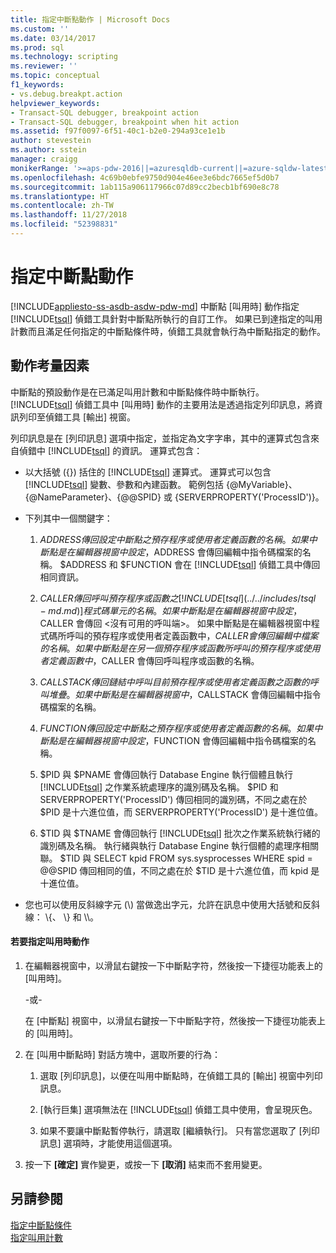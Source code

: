 ```yaml
---
title: 指定中斷點動作 | Microsoft Docs
ms.custom: ''
ms.date: 03/14/2017
ms.prod: sql
ms.technology: scripting
ms.reviewer: ''
ms.topic: conceptual
f1_keywords:
- vs.debug.breakpt.action
helpviewer_keywords:
- Transact-SQL debugger, breakpoint action
- Transact-SQL debugger, breakpoint when hit action
ms.assetid: f97f0097-6f51-40c1-b2e0-294a93ce1e1b
author: stevestein
ms.author: sstein
manager: craigg
monikerRange: '>=aps-pdw-2016||=azuresqldb-current||=azure-sqldw-latest||>=sql-server-2016||=sqlallproducts-allversions||>=sql-server-linux-2017||=azuresqldb-mi-current'
ms.openlocfilehash: 4c69b0ebfe9750d904e46ee3e6bdc7665ef5d0b7
ms.sourcegitcommit: 1ab115a906117966c07d89cc2becb1bf690e8c78
ms.translationtype: HT
ms.contentlocale: zh-TW
ms.lasthandoff: 11/27/2018
ms.locfileid: "52398831"
---
```

# <a name="specify-a-breakpoint-action"></a>指定中斷點動作
[!INCLUDE[appliesto-ss-asdb-asdw-pdw-md](../../includes/appliesto-ss-asdb-asdw-pdw-md.md)]
  中斷點 [叫用時] 動作指定 [!INCLUDE[tsql](../../includes/tsql-md.md)] 偵錯工具針對中斷點所執行的自訂工作。 如果已到達指定的叫用計數而且滿足任何指定的中斷點條件時，偵錯工具就會執行為中斷點指定的動作。  
  
##  <a name="BKMK_ActionConsiderations"></a> 動作考量因素  
 中斷點的預設動作是在已滿足叫用計數和中斷點條件時中斷執行。 [!INCLUDE[tsql](../../includes/tsql-md.md)] 偵錯工具中 [叫用時] 動作的主要用法是透過指定列印訊息，將資訊列印至偵錯工具 [輸出] 視窗。  
  
 列印訊息是在 [列印訊息] 選項中指定，並指定為文字字串，其中的運算式包含來自偵錯中 [!INCLUDE[tsql](../../includes/tsql-md.md)] 的資訊。 運算式包含：  
  
-   以大括號 ({}) 括住的 [!INCLUDE[tsql](../../includes/tsql-md.md)] 運算式。 運算式可以包含 [!INCLUDE[tsql](../../includes/tsql-md.md)] 變數、參數和內建函數。 範例包括 {@MyVariable}、{@NameParameter}、{@@SPID} 或 {SERVERPROPERTY('ProcessID')}。  
  
-   下列其中一個關鍵字：  
  
    1.  $ADDRESS 傳回設定中斷點之預存程序或使用者定義函數的名稱。 如果中斷點是在編輯器視窗中設定，$ADDRESS 會傳回編輯中指令碼檔案的名稱。 $ADDRESS 和 $FUNCTION 會在 [!INCLUDE[tsql](../../includes/tsql-md.md)] 偵錯工具中傳回相同資訊。  
  
    2.  $CALLER 傳回呼叫預存程序或函數之 [!INCLUDE[tsql](../../includes/tsql-md.md)] 程式碼單元的名稱。 如果中斷點是在編輯器視窗中設定，$CALLER 會傳回 \<沒有可用的呼叫端>。 如果中斷點是在編輯器視窗中程式碼所呼叫的預存程序或使用者定義函數中，$CALLER 會傳回編輯中檔案的名稱。 如果中斷點是在另一個預存程序或函數所呼叫的預存程序或使用者定義函數中，$CALLER 會傳回呼叫程序或函數的名稱。  
  
    3.  $CALLSTACK 傳回鏈結中呼叫目前預存程序或使用者定義函數之函數的呼叫堆疊。 如果中斷點是在編輯器視窗中，$CALLSTACK 會傳回編輯中指令碼檔案的名稱。  
  
    4.  $FUNCTION 傳回設定中斷點之預存程序或使用者定義函數的名稱。 如果中斷點是在編輯器視窗中設定，$FUNCTION 會傳回編輯中指令碼檔案的名稱。  
  
    5.  $PID 與 $PNAME 會傳回執行 Database Engine 執行個體且執行 [!INCLUDE[tsql](../../includes/tsql-md.md)] 之作業系統處理序的識別碼及名稱。 $PID 和 SERVERPROPERTY('ProcessID') 傳回相同的識別碼，不同之處在於 $PID 是十六進位值，而 SERVERPROPERTY('ProcessID') 是十進位值。  
  
    6.  $TID 與 $TNAME 會傳回執行 [!INCLUDE[tsql](../../includes/tsql-md.md)] 批次之作業系統執行緒的識別碼及名稱。 執行緒與執行 Database Engine 執行個體的處理序相關聯。 $TID 與 SELECT kpid FROM sys.sysprocesses WHERE spid = @@SPID 傳回相同的值，不同之處在於 $TID 是十六進位值，而 kpid 是十進位值。  
  
-   您也可以使用反斜線字元 (\\) 當做逸出字元，允許在訊息中使用大括號和反斜線： \\{、 \\} 和 \\\\。  
  
#### <a name="to-specify-a-when-hit-action"></a>若要指定叫用時動作  
  
1.  在編輯器視窗中，以滑鼠右鍵按一下中斷點字符，然後按一下捷徑功能表上的 [叫用時]。  
  
     -或-  
  
     在 [中斷點] 視窗中，以滑鼠右鍵按一下中斷點字符，然後按一下捷徑功能表上的 [叫用時]。  
  
2.  在 [叫用中斷點時] 對話方塊中，選取所要的行為：  
  
    1.  選取 [列印訊息]，以便在叫用中斷點時，在偵錯工具的 [輸出] 視窗中列印訊息。  
  
    2.  [執行巨集] 選項無法在 [!INCLUDE[tsql](../../includes/tsql-md.md)] 偵錯工具中使用，會呈現灰色。  
  
    3.  如果不要讓中斷點暫停執行，請選取 [繼續執行]。 只有當您選取了 [列印訊息] 選項時，才能使用這個選項。  
  
3.  按一下 **[確定]** 實作變更，或按一下 **[取消]** 結束而不套用變更。  
  
## <a name="see-also"></a>另請參閱  
 [指定中斷點條件](../../relational-databases/scripting/specify-a-breakpoint-condition.md)   
 [指定叫用計數](../../relational-databases/scripting/specify-a-hit-count.md)  
  
  
